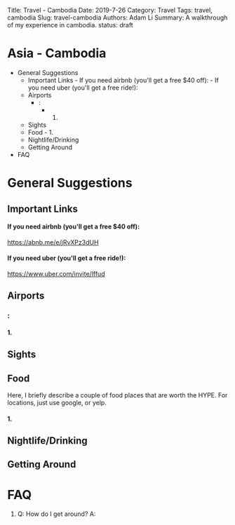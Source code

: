 Title: Travel - Cambodia
Date: 2019-7-26
Category: Travel
Tags: travel, cambodia
Slug: travel-cambodia
Authors: Adam Li
Summary: A walkthrough of my experience in cambodia.
status: draft

# Asia - Cambodia
<!-- MarkdownTOC -->

- General Suggestions
    - Important Links
            - If you need airbnb \(you'll get a free $40 off\):
            - If you need uber \(you'll get a free ride!\):
    - Airports
        - :
            - 1.
    - Sights
    - Food
            - 1.
    - Nightlife/Drinking
    - Getting Around
- FAQ

<!-- /MarkdownTOC -->

# General Suggestions

## Important Links
#### If you need airbnb (you'll get a free $40 off):
<a href="https://abnb.me/e/jRvXPz3dUH">https://abnb.me/e/jRvXPz3dUH</a>
#### If you need uber (you'll get a free ride!):
<a href="https://www.uber.com/invite/lffud">https://www.uber.com/invite/lffud</a>

## Airports
### :
#### 1. 
## Sights



## Food
Here, I briefly describe a couple of food places that are worth the HYPE. For locations, just use google, or yelp.

#### 1. 


## Nightlife/Drinking


## Getting Around


# FAQ
1. Q: How do I get around?
A: 